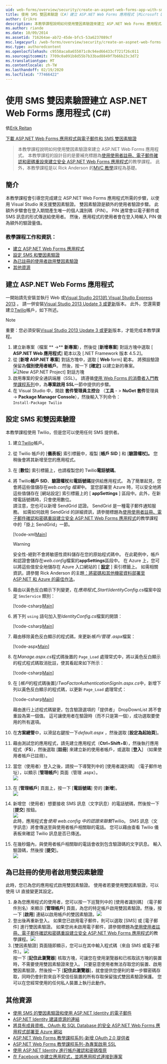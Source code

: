 ```yaml
---
uid: web-forms/overview/security/create-an-aspnet-web-forms-app-with-sms-two-factor-authentication
title: 使用 SMS 雙因素驗證（C#）建立 ASP.NET Web Forms 應用程式 |Microsoft Docs
author: Erikre
description: 本教學課程說明如何使用雙因素驗證來建立 ASP.NET Web Forms 應用程式。 本教學課程的設計目的是要補充標題為 [Cr ...] 的教學課程。
ms.author: riande
ms.date: 10/09/2014
ms.assetid: 716264ae-ab72-45de-bfc5-53a6237089cf
msc.legacyurl: /web-forms/overview/security/create-an-aspnet-web-forms-app-with-sms-two-factor-authentication
msc.type: authoredcontent
ms.openlocfilehash: c9558aca8a655071c0c94ed66433cf721f26c011
ms.sourcegitcommit: 7709c0a091b8d55b7b33bad8849f7b66b23c3d72
ms.translationtype: MT
ms.contentlocale: zh-TW
ms.lasthandoff: 02/19/2020
ms.locfileid: "77466422"
---
```

# <a name="create-an-aspnet-web-forms-app-with-sms-two-factor-authentication-c"></a>使用 SMS 雙因素驗證建立 ASP.NET Web Forms 應用程式 (C#)

依[Erik Reitan](https://github.com/Erikre)

[下載 ASP.NET Web Forms 應用程式與電子郵件和 SMS 雙因素驗證](https://code.msdn.microsoft.com/ASPNET-Web-Forms-App-with-5a0ff94e)

> 本教學課程說明如何使用雙因素驗證來建立 ASP.NET Web Forms 應用程式。 本教學課程的設計目的是要補充標題為[使用使用者註冊、電子郵件確認和密碼重設來建立安全 ASP.NET Web Forms 應用程式](create-a-secure-aspnet-web-forms-app-with-user-registration-email-confirmation-and-password-reset.md)的教學課程。 此外，本教學課程是以 Rick Anderson 的[MVC 教學](../../../mvc/overview/security/aspnet-mvc-5-app-with-sms-and-email-two-factor-authentication.md)課程為基礎。

## <a name="introduction"></a>簡介

本教學課程會引導您完成建立 ASP.NET Web Forms 應用程式所需的步驟，以使用 Visual Studio 來支援雙因素驗證。 雙因素驗證是額外的使用者驗證步驟。 此額外步驟會在登入期間產生唯一的個人識別碼（PIN）。 PIN 通常會以電子郵件或 SMS 訊息的形式傳送給使用者。 然後，應用程式的使用者會在登入時輸入 PIN 做為額外的驗證量值。

### <a name="tutorial-tasks-and-information"></a>教學課程工作和資訊：

- [建立 ASP.NET Web Forms 應用程式](#createWebForms)
- [設定 SMS 和雙因素驗證](#SMS)
- [為已註冊的使用者啟用雙因素驗證](#use2FA)
- [其他資源](#addRes)

<a id="createWebForms"></a>
## <a name="create-an-aspnet-web-forms-app"></a>建立 ASP.NET Web Forms 應用程式

一開始請先安裝並執行 Web 或[Visual Studio 2013](https://go.microsoft.com/fwlink/?LinkId=306566)[的 Visual Studio Express 2013](https://go.microsoft.com/fwlink/?LinkId=299058) 。 請一併安裝[Visual Studio 2013 Update 3 或更新](https://go.microsoft.com/fwlink/?LinkId=390465)版本。 此外，您還需要建立[Twilio](https://www.twilio.com/try-twilio)帳戶，如下所述。

> [!NOTE]
> 重要：您必須安裝[Visual Studio 2013 Update 3 或更新](https://go.microsoft.com/fwlink/?LinkId=390465)版本，才能完成本教學課程。

1. 建立新專案（檔案 ** -&gt;** **新專案**），然後從 [**新增專案**] 對話方塊中選取 [ **ASP.NET Web 應用程式**] 範本以及 [.NET Framework 版本 4.5.2]。
2. 從 [**新增 ASP.NET 專案**] 對話方塊中，選取 [ **Web** form] 範本。 將預設驗證保留為**個別使用者帳戶**。 然後，按一下 **[確定]** 以建立新的專案。  
    ![[New ASP.NET Project] 對話方塊](create-an-aspnet-web-forms-app-with-sms-two-factor-authentication/_static/image1.png)
3. 啟用專案的安全通訊端層（SSL）。 請遵循[使用 Web Forms 的消費者入門教學課程系列](../getting-started/getting-started-with-aspnet-45-web-forms/checkout-and-payment-with-paypal.md#SSLWebForms)中，為**專案啟用 SSL**一節中提供的步驟。
4. 在 Visual Studio 中，開啟 **套件管理員主控台** （**工具**  - &gt;  **NuGet 套件**管理員 -&gt; **Package Manager Console**），然後輸入下列命令：  
    `Install-Package Twilio`

<a id="SMS"></a>
## <a name="setup-sms-and-two-factor-authentication"></a>設定 SMS 和雙因素驗證

本教學課程使用 Twilio，但是您可以使用任何 SMS 提供者。

1. 建立[Twilio](https://www.twilio.com/try-twilio)帳戶。
2. 從 Twilio 帳戶的 [**儀表板**] 索引標籤中，複製 [**帳戶 SID** ] 和 [**驗證權杖]。** 您稍後會將其新增至您的應用程式。
3. 在 [**數位**] 索引標籤上，也請複製您的 Twilio**電話號碼**。
4. 將 Twilio**帳戶 SID**、**驗證權杖**和**電話號碼**提供給應用程式。 為了簡單起見，您會將這些值儲存在*web.config 檔案*中。 當您部署至 Azure 時，可以安全地將這些值儲存在 [網站設定] 索引標籤上的 [ **appSettings** ] 區段中。此外，在新增電話號碼時，只會使用數位。   
   請注意，您也可以新增 SendGrid 認證。 SendGrid 是一種電子郵件通知服務。 如需如何啟用 SendGrid 的詳細資訊，請參閱標題為[使用使用者註冊、電子郵件確認和密碼重設建立安全 ASP.NET Web Forms 應用程式](create-a-secure-aspnet-web-forms-app-with-user-registration-email-confirmation-and-password-reset.md)的教學課程中的「掛上 SendGrid」一節。

    [!code-xml[Main](create-an-aspnet-web-forms-app-with-sms-two-factor-authentication/samples/sample1.xml?highlight=2,6-10)]

    > [!WARNING]
    > 安全性-絕對不會將敏感性資料儲存在您的原始程式碼中。 在此範例中，帳戶和認證會儲存在*web.config*檔案的**appSettings**區段中。 在 Azure 上，您可以將這些值安全地儲存在 Azure 入口網站的 [ **[設定](https://blogs.msdn.com/b/webdev/archive/2014/06/04/queuebackgroundworkitem-to-reliably-schedule-and-run-long-background-process-in-asp-net.aspx)** ] 索引標籤上。 如需相關資訊，請參閱 Rick Anderson 的主題[：將密碼和其他機密資料部署至 ASP.NET 和 Azure 的最佳作法](/aspnet/identity/overview/features-api/best-practices-for-deploying-passwords-and-other-sensitive-data-to-aspnet-and-azure)。
5. 藉由以黃色反白顯示下列變更，在*應用程式\_Start\IdentityConfig.cs*檔案中設定 `SmsService` 類別： 

    [!code-csharp[Main](create-an-aspnet-web-forms-app-with-sms-two-factor-authentication/samples/sample2.cs?highlight=5-17)]
6. 將下列 `using` 語句加入至*IdentityConfig.cs*檔案的開頭： 

    [!code-csharp[Main](create-an-aspnet-web-forms-app-with-sms-two-factor-authentication/samples/sample3.cs?highlight=1-4)]
7. 藉由移除黃色反白顯示的程式碼，來更新*帳戶/管理 .aspx*檔案：  

    [!code-aspx[Main](create-an-aspnet-web-forms-app-with-sms-two-factor-authentication/samples/sample4.aspx?highlight=38,53,57-60,63,66,70,73)]
8. 在*Manage.aspx.cs*程式碼後置的 `Page_Load` 處理常式中，將以黃色反白顯示的程式程式碼取消批註，使其看起來如下所示： 

    [!code-csharp[Main](create-an-aspnet-web-forms-app-with-sms-two-factor-authentication/samples/sample5.cs?highlight=8)]
9. 在 [*帳戶*的程式碼後置]/*TwoFactorAuthenticationSignIn.aspx.cs*中，新增下列以黃色反白顯示的程式碼，以更新 `Page_Load` 處理常式： 

    [!code-csharp[Main](create-an-aspnet-web-forms-app-with-sms-two-factor-authentication/samples/sample6.cs?highlight=3-4,13)]

   藉由進行上述程式碼變更，包含驗證選項的「提供者」 DropDownList 將不會重設為第一個值。 這可讓使用者在驗證時（而不只是第一個），成功選取要使用的所有選項。
10. 在**方案總管**中，以滑鼠右鍵按一下*default.aspx* ，然後選取 [**設定為起始頁**]。
11. 藉由測試您的應用程式，請先建立應用程式（**Ctrl**+**Shift**+**B**），然後執行應用程式（**F5**），然後選取 [**註冊**] 來建立新的使用者帳戶，或選取 [**登入**] （如果使用者帳戶已註冊）。
12. 當您（使用者）登入之後，請按一下導覽列中的 [使用者識別碼] （電子郵件地址），以顯示 [**管理帳戶**] 頁面（管理 .aspx）。  
    ![](create-an-aspnet-web-forms-app-with-sms-two-factor-authentication/_static/image2.png)
13. 在 [**管理帳戶**] 頁面上，按一下 [**電話號碼**] 旁的 [**新增**]。  
    ![](create-an-aspnet-web-forms-app-with-sms-two-factor-authentication/_static/image3.png)
14. 新增您（使用者）想要接收 SMS 訊息（文字訊息）的電話號碼，然後按一下 [**提交**] 按鈕。   
    ![](create-an-aspnet-web-forms-app-with-sms-two-factor-authentication/_static/image4.png)  
    此時，應用程式會*使用 web.config 中的認證來聯繫*Twilio。 SMS 訊息（文字訊息）將會傳送至與使用者帳戶相關聯的電話。 您可以藉由查看 Twilio 儀表板來確認 Twilio 訊息是否已傳送。
15. 在幾秒鐘內，與使用者帳戶相關聯的電話會收到包含驗證碼的文字訊息。 輸入驗證碼，然後按 [**提交**]。  
     ![](create-an-aspnet-web-forms-app-with-sms-two-factor-authentication/_static/image5.png)

<a id="use2FA"></a>
## <a name="enable-two-factor-authentication-for-a-registered-user"></a>為已註冊的使用者啟用雙因素驗證

此時，您已為您的應用程式啟用雙因素驗證。 使用者若要使用雙因素驗證，可以使用 UI 直接變更其設定。 

1. 身為您應用程式的使用者，您可以按一下巡覽列中的 [使用者識別碼] （電子郵件別名）來顯示 [**管理帳戶**] 頁面，為您的特定帳戶啟用雙因素驗證。然後，按一下 [**啟用**] 連結以啟用帳戶的雙因素驗證。![](create-an-aspnet-web-forms-app-with-sms-two-factor-authentication/_static/image6.png)
2. 登出後再重新登入。 如果您已啟用電子郵件，則可以選取 [SMS] 或 [電子郵件] 進行雙因素驗證。 如果您尚未啟用電子郵件，請參閱標題為[使用使用者註冊、電子郵件確認和密碼重設建立安全 ASP.NET Web Forms 應用程式](create-a-secure-aspnet-web-forms-app-with-user-registration-email-confirmation-and-password-reset.md)的教學課程。![](create-an-aspnet-web-forms-app-with-sms-two-factor-authentication/_static/image7.png)
3. [雙因素驗證] 頁面隨即顯示，您可以在其中輸入程式碼（來自 SMS 或電子郵件）。![](create-an-aspnet-web-forms-app-with-sms-two-factor-authentication/_static/image8.png)  
 按一下 [**記住此瀏覽器**] 核取方塊，可讓您在使用瀏覽器和已核取該方塊的裝置時，不需要使用雙因素驗證來登入。 只要惡意使用者無法存取您的裝置、啟用雙因素驗證，然後按一下 [**記住此瀏覽器**]，就會提供您便利的單一步驟密碼存取，同時仍會針對來自不受信任裝置的所有存取保留強式雙因素驗證保護。 您可以在您經常使用的任何私人裝置上執行此動作。

<a id="addRes"></a>
## <a name="additional-resources"></a>其他資源

- [使用 SMS 的雙因素驗證和使用 ASP.NET Identity 的電子郵件](../../../identity/overview/features-api/two-factor-authentication-using-sms-and-email-with-aspnet-identity.md)
- [ASP.NET Identity 建議資源的連結](../../../identity/overview/getting-started/aspnet-identity-recommended-resources.md)
- [將具有成員資格、OAuth 和 SQL Database 的安全 ASP.NET Web Forms 應用程式部署至 Azure 網站](https://azure.microsoft.com/documentation/articles/web-sites-dotnet-deploy-aspnet-webforms-app-membership-oauth-sql-database/)
- [ASP.NET Web Forms 教學課程系列-新增 OAuth 2.0 提供者](../getting-started/getting-started-with-aspnet-45-web-forms/checkout-and-payment-with-paypal.md#OAuthWebForms)
- [ASP.NET Web Forms 教學課程系列-為專案啟用 SSL](../getting-started/getting-started-with-aspnet-45-web-forms/checkout-and-payment-with-paypal.md#SSLWebForms)
- [使用 ASP.NET Identity 進行帳戶確認和密碼復原](../../../identity/overview/features-api/account-confirmation-and-password-recovery-with-aspnet-identity.md)
- [在 Facebook 中建立應用程式，並將應用程式連接到專案](../../../mvc/overview/security/create-an-aspnet-mvc-5-app-with-facebook-and-google-oauth2-and-openid-sign-on.md#fb)
